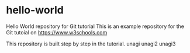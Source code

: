 # hello-world
Hello World repository for Git tutorial
This is an example repository for the Git tutoial on https://www.w3schools.com

This repository is built step by step in the tutorial.
unagi
unagi2
unagi3
